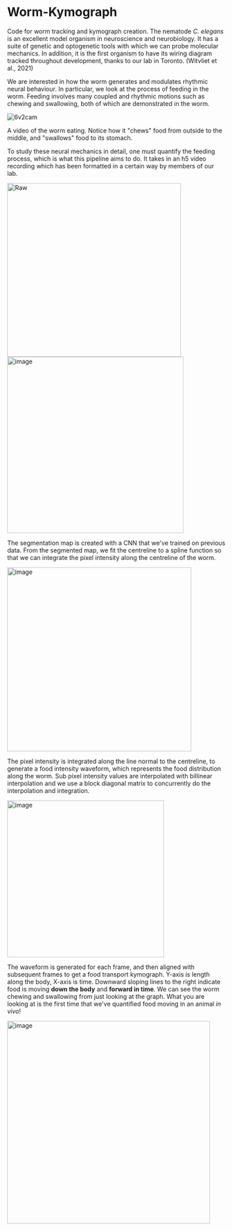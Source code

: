 # Worm-Kymograph
Code for worm tracking and kymograph creation. The nematode _C. elegans_ is an excellent model organism in neuroscience and neurobiology. It has a suite of genetic and optogenetic tools with which we can probe molecular mechanics. In addition, it is the first organism to have its wiring diagram tracked throughout development, thanks to our lab in Toronto. (Witvliet et al., 2021)

We are interested in how the worm generates and modulates rhythmic neural behaviour. In particular, we look at the process of feeding in the worm. Feeding involves many coupled and rhythmic motions such as chewing and swallowing, both of which are demonstrated in the worm. 

![6v2cam](https://user-images.githubusercontent.com/30483987/192911114-0914aced-9a57-4814-ba23-c312167fbff5.gif)

A video of the worm eating. Notice how it "chews" food from outside to the middle, and "swallows" food to its stomach.

To study these neural mechanics in detail, one must quantify the feeding process, which is what this pipeline aims to do. It takes in an h5 video recording which has been formatted in a certain way by members of our lab. 

<img width="401" alt="Raw" src="https://user-images.githubusercontent.com/30483987/192909816-822a8e1b-ef41-45b6-95be-42620a8c1aef.png"> <img width="407" alt="image" src="https://user-images.githubusercontent.com/30483987/192910356-ea4d30c4-1548-4ad2-b3db-ffc96879e564.png"> 

The segmentation map is created with a CNN that we've trained on previous data. From the segmented map, we fit the centreline to a spline function so that we can integrate the pixel intensity along the centreline of the worm. 

<img width="425" alt="image" src="https://user-images.githubusercontent.com/30483987/192910031-055c2b35-1328-4c10-aabf-fd4bf8c64905.png">

The pixel intensity is integrated along the line normal to the centreline, to generate a food intensity waveform, which represents the food distribution along the worm. Sub pixel intensity values are interpolated with billinear interpolation and we use a block diagonal matrix to concurrently do the interpolation and integration.

<img width="362" alt="image" src="https://user-images.githubusercontent.com/30483987/192910441-5de38ad2-6d12-4ff5-9181-c498865f8d26.png">


The waveform is generated for each frame, and then aligned with subsequent frames to get a food transport kymograph. Y-axis is length along the body, X-axis is time. Downward sloping lines to the right indicate food is moving __down the body__ and __forward in time__. We can see the worm chewing and swallowing from just looking at the graph. What you are looking at is the first time that we've quantified food moving in an animal _in vivo_!

<img width="468" alt="image" src="https://user-images.githubusercontent.com/30483987/192910457-ca4b7e80-5f65-436f-833b-83df97f4c45d.png">


